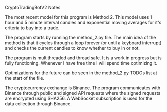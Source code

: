 CryptoTradingBotV2 Notes

The most recent model for this program is Method 2. This model uses 1 hour and 
5 minute interval candles and exponential moving averages for it's criteria to 
buy into a trade.

The program starts by running the method_2.py file. The main idea of the method
is that it cycles through a loop forever (or until a keyboard interrupt) and 
checks the current candles to know whether to buy in or not.

The program is multithreaded and thread safe. It is a work in progress but is 
fully functioning. Whenever I have free time I will spend time optimizing it.

Optimizations for the future can be seen in the method_2.py TODOs list at the 
start of the file.

The cryptocurrency exchange is Binance. The program communicates with Binance 
through public and signed API requests where the signed requests are encrypted 
using SHA256. A WebSocket subscription is used for the data collection through 
Binance.